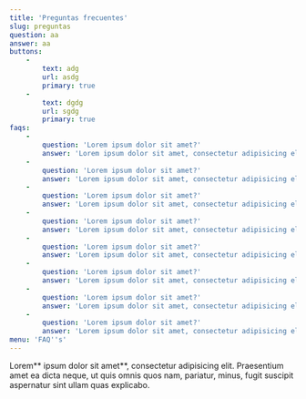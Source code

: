 ```yaml
---
title: 'Preguntas frecuentes'
slug: preguntas
question: aa
answer: aa
buttons:
    -
        text: adg
        url: asdg
        primary: true
    -
        text: dgdg
        url: sgdg
        primary: true
faqs:
    -
        question: 'Lorem ipsum dolor sit amet?'
        answer: 'Lorem ipsum dolor sit amet, consectetur adipisicing elit. Exercitationem facere doloremque ut dolores laudantium nihil at, repudiandae est numquam fuga tempora totam sequi quidem saepe officiis sint beatae, magni fugit.'
    -
        question: 'Lorem ipsum dolor sit amet?'
        answer: 'Lorem ipsum dolor sit amet, consectetur adipisicing elit. Exercitationem facere doloremque ut dolores laudantium nihil at, repudiandae est numquam fuga tempora totam sequi quidem saepe officiis sint beatae, magni fugit.'
    -
        question: 'Lorem ipsum dolor sit amet?'
        answer: 'Lorem ipsum dolor sit amet, consectetur adipisicing elit. Exercitationem facere doloremque ut dolores laudantium nihil at, repudiandae est numquam fuga tempora totam sequi quidem saepe officiis sint beatae, magni fugit.'
    -
        question: 'Lorem ipsum dolor sit amet?'
        answer: 'Lorem ipsum dolor sit amet, consectetur adipisicing elit. Exercitationem facere doloremque ut dolores laudantium nihil at, repudiandae est numquam fuga tempora totam sequi quidem saepe officiis sint beatae, magni fugit.'
    -
        question: 'Lorem ipsum dolor sit amet?'
        answer: 'Lorem ipsum dolor sit amet, consectetur adipisicing elit. Exercitationem facere doloremque ut dolores laudantium nihil at, repudiandae est numquam fuga tempora totam sequi quidem saepe officiis sint beatae, magni fugit.'
    -
        question: 'Lorem ipsum dolor sit amet?'
        answer: 'Lorem ipsum dolor sit amet, consectetur adipisicing elit. Exercitationem facere doloremque ut dolores laudantium nihil at, repudiandae est numquam fuga tempora totam sequi quidem saepe officiis sint beatae, magni fugit.'
    -
        question: 'Lorem ipsum dolor sit amet?'
        answer: 'Lorem ipsum dolor sit amet, consectetur adipisicing elit. Exercitationem facere doloremque ut dolores laudantium nihil at, repudiandae est numquam fuga tempora totam sequi quidem saepe officiis sint beatae, magni fugit.'
    -
        question: 'Lorem ipsum dolor sit amet?'
        answer: 'Lorem ipsum dolor sit amet, consectetur adipisicing elit. Exercitationem facere doloremque ut dolores laudantium nihil at, repudiandae est numquam fuga tempora totam sequi quidem saepe officiis sint beatae, magni fugit.'
menu: 'FAQ''s'
---
```


Lorem** ipsum dolor sit amet**, consectetur adipisicing elit. Praesentium amet ea dicta neque, ut quis omnis quos nam, pariatur, minus, fugit suscipit aspernatur sint ullam quas explicabo.